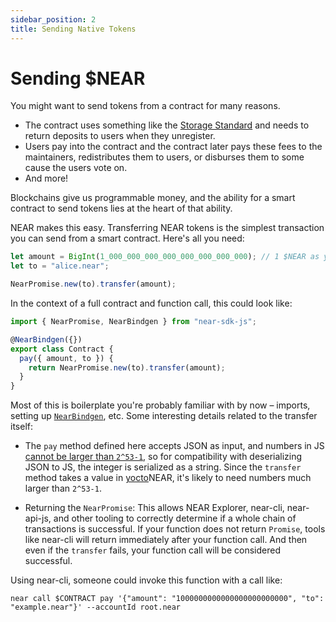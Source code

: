 ```yaml
---
sidebar_position: 2
title: Sending Native Tokens
---
```


# Sending $NEAR

You might want to send tokens from a contract for many reasons.

- The contract uses something like the [Storage Standard](https://nomicon.io/Standards/StorageManagement) and needs to return deposits to users when they unregister.
- Users pay into the contract and the contract later pays these fees to the maintainers, redistributes them to users, or disburses them to some cause the users vote on.
- And more!

Blockchains give us programmable money, and the ability for a smart contract to send tokens lies at the heart of that ability.

NEAR makes this easy. Transferring NEAR tokens is the simplest transaction you can send from a smart contract. Here's all you need:

```js
let amount = BigInt(1_000_000_000_000_000_000_000_000); // 1 $NEAR as yoctoNEAR
let to = "alice.near";

NearPromise.new(to).transfer(amount);
```

In the context of a full contract and function call, this could look like:

```js
import { NearPromise, NearBindgen } from "near-sdk-js";

@NearBindgen({})
export class Contract {
  pay({ amount, to }) {
    return NearPromise.new(to).transfer(amount);
  }
}
```

Most of this is boilerplate you're probably familiar with by now – imports, setting up [`NearBindgen`](../contract-structure/near-bindgen.md), etc. Some interesting details related to the transfer itself:

- The `pay` method defined here accepts JSON as input, and numbers in JS [cannot be larger than `2^53-1`](https://developer.mozilla.org/en-US/docs/Web/JavaScript/Reference/Global_Objects/Number/MAX_SAFE_INTEGER), so for compatibility with deserializing JSON to JS, the integer is serialized as a string. Since the `transfer` method takes a value in [yocto](https://en.wikipedia.org/wiki/Yocto-)NEAR, it's likely to need numbers much larger than `2^53-1`.

- Returning the `NearPromise`: This allows NEAR Explorer, near-cli, near-api-js, and other tooling to correctly determine if a whole chain of transactions is successful. If your function does not return `Promise`, tools like near-cli will return immediately after your function call. And then even if the `transfer` fails, your function call will be considered successful.

Using near-cli, someone could invoke this function with a call like:

    near call $CONTRACT pay '{"amount": "1000000000000000000000000", "to": "example.near"}' --accountId root.near
